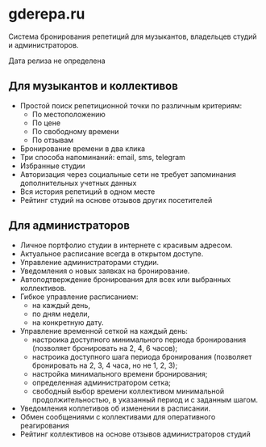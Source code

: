 # gderepa.ru

Система бронирования репетиций для музыкантов, владельцев студий и администраторов.

Дата релиза не определена

## Для музыкантов и коллективов
* Простой поиск репетиционной точки по различным критериям:
  * По местоположению
  * По цене
  * По свободному времени
  * По отзывам
* Бронирование времени в два клика
* Три способа напоминаний: email, sms, telegram
* Избранные студии
* Авторизация через социальные сети не требует запоминания дополнительных учетных данных
* Вся история репетиций в одном месте
* Рейтинг студий на основе отзывов других посетителей

## Для администраторов
* Личное портфолио студии в интернете с красивым адресом.
* Актуальное расписание всегда в открытом доступе.
* Управление администраторами студии.
* Уведомления о новых заявках на бронирование.
* Автоподтверждение бронирования для всех или выбранных коллективов.
* Гибкое управление расписанием:
  * на каждый день,
  * по дням недели,
  * на конкретную дату.
* Управление временной сеткой на каждый день:
  * настроика доступного минимального периода бронирования (позволяет бронировать на 2, 4, 6 часов);
  * настроика доступного шага периода бронирования (позволяет бронировать на 2, 3, 4 часа, но не 1, 2, 3);
  * настройка минимального времени бронирования;
  * определенная администратором сетка;
  * свободный выбор времени коллективом минимальной продолжительностью, в указанный период и с заданным шагом.
* Уведомления коллетивов об изменении в расписании.
* Обмен сообщениями с коллективами для оперативного реагирования
* Рейтинг коллективов на основе отзывов администраторов студий